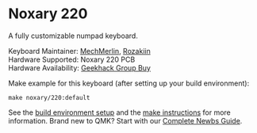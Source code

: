 # Noxary 220

A fully customizable numpad keyboard.

Keyboard Maintainer: [MechMerlin](https://github.com/mechmerlin), [Rozakiin](https://github.com/rozakiin)    
Hardware Supported: Noxary 220 PCB  
Hardware Availability: [Geekhack Group Buy](https://geekhack.org/index.php?topic=95660.0)  

Make example for this keyboard (after setting up your build environment):

    make noxary/220:default

See the [build environment setup](https://docs.qmk.fm/#/getting_started_build_tools) and the [make instructions](https://docs.qmk.fm/#/getting_started_make_guide) for more information. Brand new to QMK? Start with our [Complete Newbs Guide](https://docs.qmk.fm/#/newbs).
